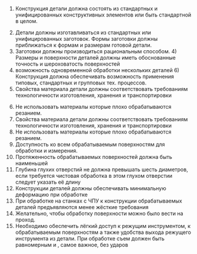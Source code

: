 1. Конструкция детали должна состоять из стандартных и унифицированных конструктивных элементов или быть стандартной в целом. 
2) Детали должны изготавливаться из стандартных или унифицированных заготовок. Формы заготовки должны приближаться к формам и размерам готовой детали. 
3) Заготовки должны производиться рациональным способом. 4) Размеры и поверхности деталей должны иметь обоснованные точность и шероховатость поверхностей 
4) возможность одновременной обработки нескольких деталей 6) Конструкция должна обеспечивать возможность применения типовых, стандартных и групповых тех. процессов. 
5) Свойства материала детали должны соответствовать требованиям технологичности изготовления, хранения и транспортировки 
6. Не использовать материалы которые плохо обрабатываются резанием.
7. Свойства материала детали должны соответствовать требованиям технологичности изготовления, хранения и транспортировки 
8. Не использовать материалы которые плохо обрабатываются резанием. 
9. Доступность ко всем обрабатываемым поверхностям для обработки и измерения. 
10. Протяженность обрабатываемых поверхностей должна быть наименьшей
11. Глубина глухих отверстий не должна превышать шесть диаметров, если требуется чистовая обработка в этом глухом отверстии следует указать её длину 
12. Конструкции деталей должны обеспечивать минимальную деформацию при обработке 
13. При обработке на станках с ЧПУ к конструкции обрабатываемых деталей предъявляются менее жёсткие требования 
14. Желательно, чтобы обработку поверхности можно было вести на проход. 
15. Необходимо обеспечить лёгкий доступ к режущим инструментом, к обрабатываемым поверхностям а также удобства выхода режущего инструмента из детали. При обработке съем должен быть равномерным и , самое важное, без ударов